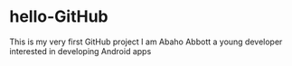 # hello-GitHub
This is my very first GitHub project
I am Abaho Abbott a young developer interested in
developing Android apps

